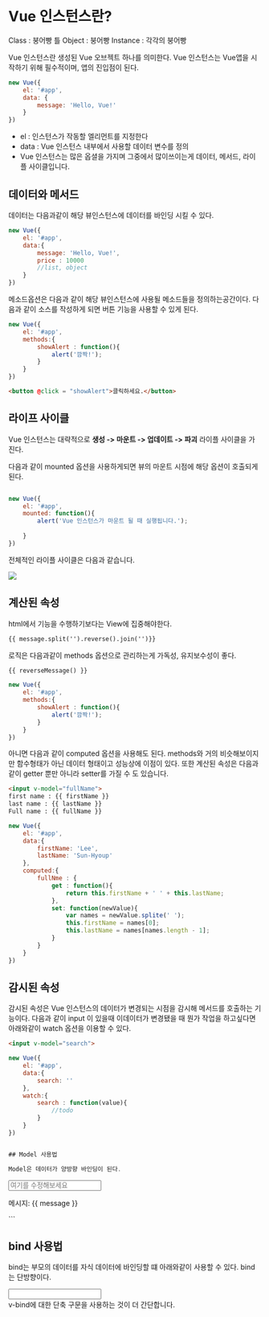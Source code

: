 # Vue 인스턴스란?
Class : 붕어빵 틀
Object : 붕어빵
Instance : 각각의 붕어빵



Vue 인스턴스란 생성된 Vue 오브젝트 하나를 의미한다. Vue 인스턴스는 Vue앱을 시작하기 위해 필수적이며, 앱의 진입점이 된다. 
```javascript
new Vue({
    el: '#app',
    data: {
        message: 'Hello, Vue!'
    }
})
```

* el : 인스턴스가 작동할 엘리먼트를 지정한다
* data : Vue 인스턴스 내부에서 사용할 데이터 변수를 정의
* Vue 인스턴스는 많은 옵셜을 가지며 그중에서 많이쓰이는게 데이터, 메서드, 라이플 사이클입니다.

 

## 데이터와 메서드

데이터는 다음과같이 해당 뷰인스턴스에 데이터를 바인딩 시킬 수 있다.

```javascript
new Vue({
    el: '#app',
    data:{
        message: 'Hello, Vue!',
        price : 10000
        //list, object
    }
})
```




메소드옵션은 다음과 같이 해당 뷰인스턴스에 사용될 메소드들을 정의하는공간이다. 다음과 같이 소스를 작성하게 되면 버튼 기능을 사용할 수 있게 된다.

```javascript
new Vue({
    el: '#app',
    methods:{
        showAlert : function(){
            alert('깜짝!');
        }
    }
})
```

```html
<button @click = "showAlert">클릭하세요.</button>
```

## 라이프 사이클
Vue 인스턴스는 대략적으로 **생성 -> 마운트 -> 업데이트 -> 파괴** 라이플 사이클을 가진다.

다음과 같이 mounted 옵션을 사용하게되면 뷰의 마운트 시점에 해당 옵션이 호출되게 된다.
```javascript

new Vue({
    el: '#app',
    mounted: function(){
        alert('Vue 인스턴스가 마운트 될 때 실행됩니다.');
        
    }
})

```

전체적인 라이플 사이클은 다음과 같습니다.

![](https://kr.vuejs.org/images/lifecycle.png)




## 계산된 속성


html에서 기능을 수행하기보다는 View에 집중해야한다.
```html
{{ message.split('').reverse().join('')}}
```

로직은 다음과같이 methods 옵션으로 관리하는게 가독성, 유지보수성이 좋다.
```html
{{ reverseMessage() }}
```

```javascript
new Vue({
    el: '#app',
    methods:{
        showAlert : function(){
            alert('깜짝!');
        }
    }
})
```

아니면 다음과 같이 computed 옵션을 사용해도 된다. methods와 거의 비슷해보이지만 함수형태가 아닌 데이터 형태이고 성능상에 이점이 있다. 또한 계산된 속성은 다음과 같이 getter 뿐만 아니라 setter를 가질 수 도 있습니다.

```html
<input v-model="fullName">
first name : {{ firstName }}
last name : {{ lastName }}
Full name : {{ fullName }}

```

```javascript
new Vue({
    el: '#app',
    data:{
        firstName: 'Lee',
        lastName: 'Sun-Hyoup'
    },
    computed:{
        fullNme : {
            get : function(){
                return this.firstName + ' ' + this.lastName;
            },
            set: function(newValue){
                var names = newValue.splite(' ');
                this.firstName = names[0];
                this.lastName = names[names.length - 1];
            }
        }
    }
})
```

## 감시된 속성
감시된 속성은 Vue 인스턴스의 데이터가 변경되는 시점을 감시해 메서드를 호출하는 기능이다. 
다음과 같이 input 이 있을때 이데이터가 변경됐을 때 뭔가 작업을 하고싶다면 아래와같이 watch 옵션을 이용할 수 있다.

```html
<input v-model="search">
```


```javascript
new Vue({
    el: '#app',
    data:{
        search: ''
    },
    watch:{
        search : function(value){
            //todo
        }
    }
})


## Model 사용법

Model은 데이터가 양방향 바인딩이 된다.

```
<input v-model="message" placeholder="여기를 수정해보세요">
<p>메시지: {{ message }}</p>
```

## bind 사용법

bind는 부모의 데이터를 자식 데이터에 바인딩할 떄 아래와같이 사용할 수 있다. bind는 단방향이다.

<div>
  <input v-model="parentMsg">
  <br>
  <child v-bind:my-message="parentMsg"></child>
</div>
v-bind에 대한 단축 구문을 사용하는 것이 더 간단합니다.

<child :my-message="parentMsg"></child>